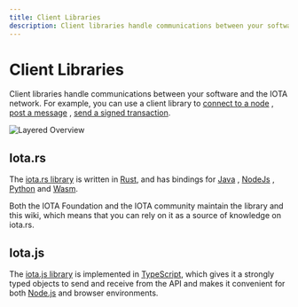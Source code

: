 ```yaml
---
title: Client Libraries
description: Client libraries handle communications between your software and the IOTA network.
---
```


# Client Libraries

Client libraries handle communications between your software and the IOTA network. For example, you can use a client library
to [connect to a node](/iota.rs/examples/get_info)
, [post a message](/iota.rs/examples/simple_message)
, [send a signed transaction](/iota.rs/examples/transaction).

![Layered Overview](/img/libraries/layered_overview.svg)

## Iota.rs

The [iota.rs library](/iota.rs/welcome) is written
in [Rust](/iota.rs/getting_started/rust), and
has bindings for [Java](/iota.rs/getting_started/java/getting_started)
, [NodeJs](/iota.rs/getting_started/nodejs)
, [Python](/iota.rs/getting_started/python)
and [Wasm](/iota.rs/getting_started/wasm).

Both the IOTA Foundation and the IOTA community maintain the library and this
wiki, which means that you can rely on it as a source of knowledge on iota.rs.

## Iota.js

The [iota.js library](/iotajs/welcome) is implemented
in [TypeScript](https://www.typescriptlang.org/), which gives it a strongly typed objects to send and receive from the
API and makes it convenient for both [Node.js](https://nodejs.org/en/) and browser environments.  